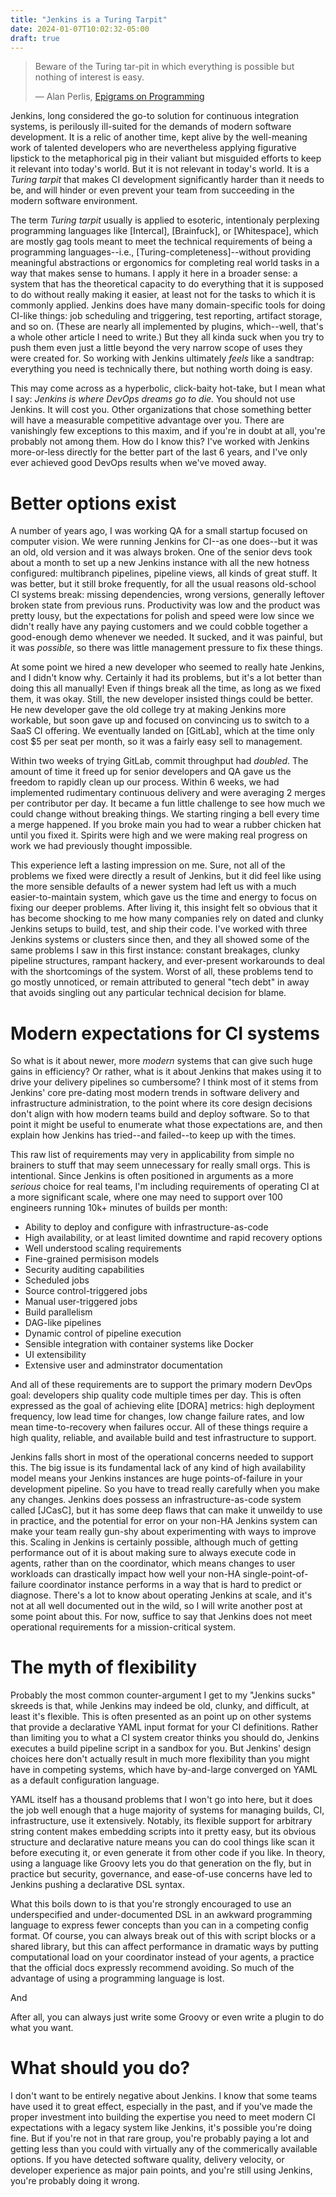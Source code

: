 ```yaml
---
title: "Jenkins is a Turing Tarpit"
date: 2024-01-07T10:02:32-05:00
draft: true
---
```


> Beware of the Turing tar-pit in which everything is possible but nothing of interest is easy.
>
> — Alan Perlis, [Epigrams on Programming](https://dl.acm.org/doi/10.1145/947955.1083808)

Jenkins, long considered the go-to solution for continuous integration systems, is perilously
ill-suited for the demands of modern software development.  It is a relic of another time, kept
alive by the well-meaning work of talented developers who are nevertheless applying figurative
lipstick to the metaphorical pig in their valiant but misguided efforts to keep it relevant into
today's world.  But it is not relevant in today's world.  It is a _Turing tarpit_ that makes CI
development significantly harder than it needs to be, and will hinder or even prevent your team
from succeeding in the modern software environment.

The term _Turing tarpit_ usually is applied to esoteric, intentionaly perplexing programming
languages like [Intercal], [Brainfuck], or [Whitespace], which are mostly gag tools meant to meet
the technical requirements of being a programming languages--i.e., [Turing-completeness]--without
providing meaningful abstractions or ergonomics for completing real world tasks in a way that makes
sense to humans.  I apply it here in a broader sense: a system that has the theoretical capacity to
do everything that it is supposed to do without really making it easier, at least not for the tasks
to which it is commonly applied.  Jenkins does have many domain-specific tools for doing CI-like
things: job scheduling and triggering, test reporting, artifact storage, and so on. (These are
nearly all implemented by plugins, which--well, that's a whole other article I need to write.)  But
they all kinda suck when you try to push them even just a little beyond the very narrow scope of
uses they were created for.  So working with Jenkins ultimately _feels_ like a sandtrap:
everything you need is technically there, but nothing worth doing is easy.

This may come across as a hyperbolic, click-baity hot-take, but I mean what I say: _Jenkins is
where DevOps dreams go to die._  You should not use Jenkins.  It will cost you.  Other
organizations that chose something better will have a measurable competitive advantage over you.
There are vanishingly few exceptions to this maxim, and if you're in doubt at all, you're probably
not among them.  How do I know this?  I've worked with Jenkins more-or-less directly for the better
part of the last 6 years, and I've only ever achieved good DevOps results when we've moved away.

# Better options exist

A number of years ago, I was working QA for a small startup focused on computer vision.  We were
running Jenkins for CI--as one does--but it was an old, old version and it was always broken.  One
of the senior devs took about a month to set up a new Jenkins instance with all the new hotness
configured: multibranch pipelines, pipeline views, all kinds of great stuff.  It was better, but it
still broke frequently, for all the usual reasons old-school CI systems break: missing
dependencies, wrong versions, generally leftover broken state from previous runs.  Productivity was
low and the product was pretty lousy, but the expectations for polish and speed were low since we
didn't really have any paying customers and we could cobble together a good-enough demo whenever we
needed.  It sucked, and it was painful, but it was _possible_, so there was little management
pressure to fix these things.

At some point we hired a new developer who seemed to really hate Jenkins, and I didn't know why.
Certainly it had its problems, but it's a lot better than doing this all manually!  Even if things
break all the time, as long as we fixed them, it was okay.  Still, the new developer insisted
things could be better.  He new developer gave the old college try at making Jenkins more workable,
but soon gave up and focused on convincing us to switch to a SaaS CI offering.  We eventually
landed on [GitLab], which at the time only cost $5 per seat per month, so it was a fairly easy sell
to management.

Within two weeks of trying GitLab, commit throughput had _doubled_.  The amount of time it freed up
for senior developers and QA gave us the freedom to rapidly clean up our process.  Within 6 weeks,
we had implemented rudimentary continuous delivery and were averaging 2 merges per contributor per
day.  It became a fun little challenge to see how much we could change without breaking things.  We
starting ringing a bell every time a merge happened.  If you broke main you had to wear a rubber
chicken hat until you fixed it.  Spirits were high and we were making real progress on work we had
previously thought impossible.

This experience left a lasting impression on me.  Sure, not all of the problems we fixed were
directly a result of Jenkins, but it did feel like using the more sensible defaults of a newer
system had left us with a much easier-to-maintain system, which gave us the time and energy to
focus on fixing our deeper problems.  After living it, this insight felt so obvious that it has
become shocking to me how many companies rely on dated and clunky Jenkins setups to build, test,
and ship their code.  I've worked with three Jenkins systems or clusters since then, and they all
showed some of the same problems I saw in this first instance: constant breakages, clunky pipeline
structures, rampant hackery, and ever-present workarounds to deal with the shortcomings of the
system.  Worst of all, these problems tend to go mostly unnoticed, or remain attributed to general
"tech debt" in away that avoids singling out any particular technical decision for blame.

# Modern expectations for CI systems

So what is it about newer, more _modern_ systems that can give such huge gains in efficiency?  Or
rather, what is it about Jenkins that makes using it to drive your delivery pipelines so
cumbersome?  I think most of it stems from Jenkins' core pre-dating most modern trends in software
delivery and infrastructure administration, to the point where its core design decisions don't
align with how modern teams build and deploy software.  So to that point it might be useful to
enumerate what those expectations are, and then explain how Jenkins has tried--and failed--to keep up with the times.

This raw list of requirements may very in applicability from simple no brainers to stuff that may
seem unnecessary for really small orgs.  This is intentional.  Since Jenkins is often positioned in
arguments as a more _serious_ choice for real teams, I'm including requirements of operating CI at
a more significant scale, where one may need to support over 100 engineers running 10k+ minutes of
builds per month:

- Ability to deploy and configure with infrastructure-as-code
- High availability, or at least limited downtime and rapid recovery options
- Well understood scaling requirements
- Fine-grained permisison models
- Security auditing capabilities
- Scheduled jobs
- Source control-triggered jobs
- Manual user-triggered jobs
- Build parallelism
- DAG-like pipelines
- Dynamic control of pipeline execution
- Sensible integration with container systems like Docker
- UI extensibility
- Extensive user and adminstrator documentation

And all of these requirements are to support the primary modern DevOps goal: developers ship
quality code multiple times per day.  This is often expressed as the goal of achieving elite [DORA]
metrics: high deployment frequency, low lead time for changes, low change failure rates, and low
mean time-to-recovery when failures occur.  All of these things require a high quality, reliable,
and available build and test infrastructure to support.

Jenkins falls short in most of the operational concerns needed to support this.  The big issue is
its fundamental lack of any kind of high availability model means your Jenkins instances are huge
points-of-failure in your development pipeline.  So you have to tread really carefully when you
make any changes.  Jenkins does possess an infrastructure-as-code system called [JCasC], but it has
some deep flaws that can make it unweildy to use in practice, and the potential for error on your
non-HA Jenkins system can make your team really gun-shy about experimenting with ways to improve
this.  Scaling in Jenkins is certainly possible, although much of getting performance out of it is
about making sure to always execute code in agents, rather than on the coordinator, which means
changes to user workloads can drastically impact how well your non-HA single-point-of-failure
coordinator instance performs in a way that is hard to predict or diagnose.  There's a lot to know
about operating Jenkins at scale, and it's not at all well documented out in the wild, so I will
write another post at some point about this.  For now, suffice to say that Jenkins does not meet
operational requirements for a mission-critical system.

# The myth of flexibility

Probably the most common counter-argument I get to my "Jenkins sucks" skreeds is that, while
Jenkins may indeed be old, clunky, and difficult, at least it's flexible.  This is often presented
as an point up on other systems that provide a declarative YAML input format for your CI
definitions.  Rather than limiting you to what a CI system creator thinks you should do, Jenkins
executes a build pipeline script in a sandbox for you.  But Jenkins' design choices here don't
actually result in much more flexibility than you might have in competing systems, which have
by-and-large converged on YAML as a default configuration language.

YAML itself has a thousand problems that I won't go into here, but it does the job well enough that
a huge majority of systems for managing builds, CI, infrastructure, use it extensively.  Notably,
its flexible support for arbitrary string content makes embedding scripts into it pretty easy, but
its obvious structure and declarative nature means you can do cool things like scan it before
executing it, or even generate it from other code if you like.   In theory, using a language like
Groovy lets you do that generation on the fly, but in practice but security, governance, and ease-of-use concerns
have led to Jenkins pushing a declarative DSL syntax.

What this boils down to is that you're strongly encouraged to use an underspecified and
under-documented DSL in an awkward programming language to express fewer concepts than you can in a
competing config format.  Of course, you can always break out of this with script blocks or a
shared library, but this can affect performance in dramatic ways by putting computational load on
your coordinator instead of your agents, a practice that the official docs expressly recommend
avoiding.  So much of the advantage of using a programming language is lost.

And

After all, you can always just write some Groovy or even write a plugin to do what you want.

# What should you do?

I don't want to be entirely negative about Jenkins.  I know that some teams have used it to great
effect, especially in the past, and if you've made the proper investment into building the
expertise you need to meet modern CI expectations with a legacy system like Jenkins, it's possible
you're doing fine.  But if you're not in that rare group, you're probably paying a lot and getting
less than you could with virtually any of the commerically available options.  If you have detected
software quality, delivery velocity, or developer experience as major pain points, and you're still
using Jenkins, you're probably doing it wrong.



